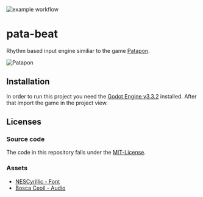 ![example workflow](https://github.com/distrustME/pata-beat/actions/workflows/build.yml/badge.svg)
# pata-beat
Rhythm based input engine similiar to the game [Patapon](https://wikipedia.org/wiki/Patapon).

![Patapon](https://thumbs.gfycat.com/FemaleEthicalBuck-size_restricted.gif)

## Installation
In order to run this project you need the [Godot Engine v3.3.2](https://godotengine.org/download/windows) installed.
After that import the game in the project view. 

## Licenses
### Source code
The code in this repository falls under the [MIT-License](https://github.com/distrustME/pata-beat/blob/master/LICENSE).

### Assets
* [NESCyrillic - Font](http://www.pentacom.jp/pentacom/bitfontmaker2/gallery/?id=234)
* [Bosca Ceoil - Audio](https://boscaceoil.net/)
